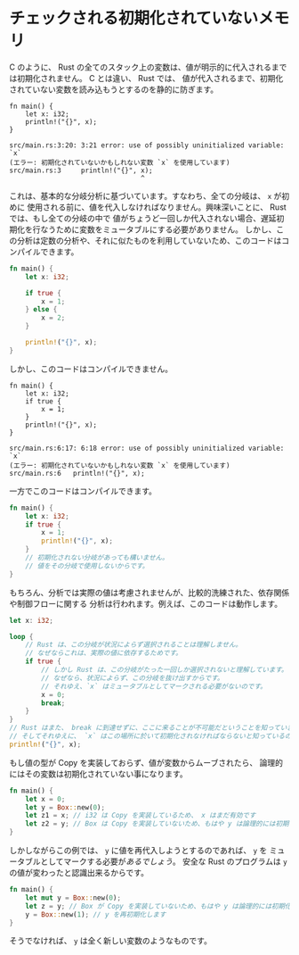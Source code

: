 <!--
# Checked Uninitialized Memory
-->

# チェックされる初期化されていないメモリ

<!--
Like C, all stack variables in Rust are uninitialized until a value is
explicitly assigned to them. Unlike C, Rust statically prevents you from ever
reading them until you do:
-->

C のように、 Rust の全てのスタック上の変数は、値が明示的に代入されるまでは初期化されません。 C とは違い、 Rust では、
値が代入されるまで、初期化されていない変数を読み込もうとするのを静的に防ぎます。

```rust,ignore
fn main() {
    let x: i32;
    println!("{}", x);
}
```

```text
src/main.rs:3:20: 3:21 error: use of possibly uninitialized variable: `x`
(エラー: 初期化されていないかもしれない変数 `x` を使用しています)
src/main.rs:3     println!("{}", x);
                                 ^
```

<!--
This is based off of a basic branch analysis: every branch must assign a value
to `x` before it is first used. Interestingly, Rust doesn't require the variable
to be mutable to perform a delayed initialization if every branch assigns
exactly once. However the analysis does not take advantage of constant analysis
or anything like that. So this compiles:
-->

これは、基本的な分岐分析に基づいています。すなわち、全ての分岐は、 `x` が初めに
使用される前に、値を代入しなければなりません。興味深いことに、 Rust では、もし全ての分岐の中で
値がちょうど一回しか代入されない場合、遅延初期化を行なうために変数をミュータブルにする必要がありません。
しかし、この分析は定数の分析や、それに似たものを利用していないため、このコードはコンパイルできます。

```rust
fn main() {
    let x: i32;

    if true {
        x = 1;
    } else {
        x = 2;
    }

    println!("{}", x);
}
```

<!--
but this doesn't:
-->

しかし、このコードはコンパイルできません。

```rust,ignore
fn main() {
    let x: i32;
    if true {
        x = 1;
    }
    println!("{}", x);
}
```

```text
src/main.rs:6:17: 6:18 error: use of possibly uninitialized variable: `x`
(エラー: 初期化されていないかもしれない変数 `x` を使用しています)
src/main.rs:6   println!("{}", x);
```

<!--
while this does:
-->

一方でこのコードはコンパイルできます。

```rust
fn main() {
    let x: i32;
    if true {
        x = 1;
        println!("{}", x);
    }
    // 初期化されない分岐があっても構いません。
    // 値をその分岐で使用しないからです。
}
```

<!--
Of course, while the analysis doesn't consider actual values, it does
have a relatively sophisticated understanding of dependencies and control
flow. For instance, this works:
-->

もちろん、分析では実際の値は考慮されませんが、比較的洗練された、依存関係や制御フローに関する
分析は行われます。例えば、このコードは動作します。

```rust
let x: i32;

loop {
    // Rust は、この分岐が状況によらず選択されることは理解しません。
    // なぜならこれは、実際の値に依存するためです。
    if true {
        // しかし Rust は、この分岐がたった一回しか選択されないと理解しています。
        // なぜなら、状況によらず、この分岐を抜け出すからです。
        // それゆえ、`x` はミュータブルとしてマークされる必要がないのです。
        x = 0;
        break;
    }
}
// Rust はまた、 break に到達せずに、ここに来ることが不可能だということを知っています。
// そしてそれゆえに、 `x` はこの場所に於いて初期化されなければならないと知っているのです!
println!("{}", x);
```

<!--
If a value is moved out of a variable, that variable becomes logically
uninitialized if the type of the value isn't Copy. That is:
-->

もし値の型が Copy を実装しておらず、値が変数からムーブされたら、
論理的にはその変数は初期化されていない事になります。

```rust
fn main() {
    let x = 0;
    let y = Box::new(0);
    let z1 = x; // i32 は Copy を実装しているため、 x はまだ有効です
    let z2 = y; // Box は Copy を実装していないため、もはや y は論理的には初期化されていません
}
```

<!--
However reassigning `y` in this example *would* require `y` to be marked as
mutable, as a Safe Rust program could observe that the value of `y` changed:
-->

しかしながらこの例では、 `y` に値を再代入しようとするのであれば、 `y` を
ミュータブルとしてマークする必要が*あるでしょう*。
安全な Rust のプログラムは `y` の値が変わったと認識出来るからです。

```rust
fn main() {
    let mut y = Box::new(0);
    let z = y; // Box が Copy を実装していないため、もはや y は論理的には初期化されていません
    y = Box::new(1); // y を再初期化します
}
```

<!--
Otherwise it's like `y` is a brand new variable.
-->

そうでなければ、 `y` は全く新しい変数のようなものです。
